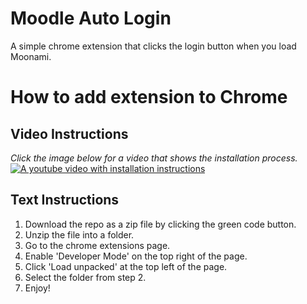 # Moodle Auto Login

A simple chrome extension that clicks the login button when you load Moonami.

# How to add extension to Chrome

## Video Instructions
_Click the image below for a video that shows the installation process._
[![A youtube video with installation instructions](https://img.youtube.com/vi/TmPhPxo_RtY/0.jpg)](https://www.youtube.com/watch?v=TmPhPxo_RtY)

## Text Instructions
1. Download the repo as a zip file by clicking the green code button.
2. Unzip the file into a folder.
3. Go to the chrome extensions page.
4. Enable 'Developer Mode' on the top right of the page.
5. Click 'Load unpacked' at the top left of the page.
6. Select the folder from step 2.
7. Enjoy!